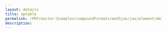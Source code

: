 ```yaml
---
layout: details
title: optable
permalink: /PDFreactor-Examples/compoundFormats/mathjax/jax/element/mml/optable/
description: 
---
```





